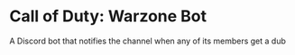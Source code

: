 # Call of Duty: Warzone Bot

A Discord bot that notifies the channel when any of its members get a dub
